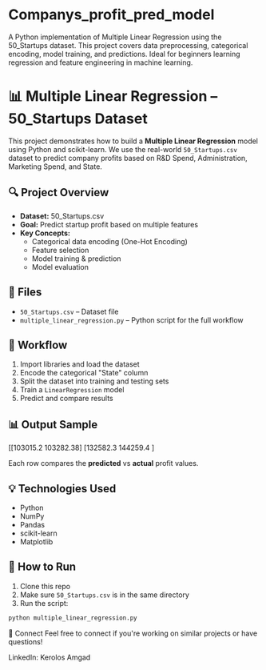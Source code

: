 # Companys_profit_pred_model
A Python implementation of Multiple Linear Regression using the 50_Startups dataset. This project covers data preprocessing, categorical encoding, model training, and predictions. Ideal for beginners learning regression and feature engineering in machine learning.

# 📊 Multiple Linear Regression – 50_Startups Dataset

This project demonstrates how to build a **Multiple Linear Regression** model using Python and scikit-learn. We use the real-world `50_Startups.csv` dataset to predict company profits based on R&D Spend, Administration, Marketing Spend, and State.

## 🔍 Project Overview

- **Dataset:** 50_Startups.csv
- **Goal:** Predict startup profit based on multiple features
- **Key Concepts:**
  - Categorical data encoding (One-Hot Encoding)
  - Feature selection
  - Model training & prediction
  - Model evaluation

## 📁 Files

- `50_Startups.csv` – Dataset file
- `multiple_linear_regression.py` – Python script for the full workflow

## 🧠 Workflow

1. Import libraries and load the dataset
2. Encode the categorical "State" column
3. Split the dataset into training and testing sets
4. Train a `LinearRegression` model
5. Predict and compare results

## 📊 Output Sample

[[103015.2 103282.38]
[132582.3 144259.4 ]


Each row compares the **predicted** vs **actual** profit values.

## 💡 Technologies Used

- Python
- NumPy
- Pandas
- scikit-learn
- Matplotlib

## 🚀 How to Run

1. Clone this repo
2. Make sure `50_Startups.csv` is in the same directory
3. Run the script:


```bash
python multiple_linear_regression.py
```
🤝 Connect
Feel free to connect if you're working on similar projects or have questions!

LinkedIn: Kerolos Amgad
